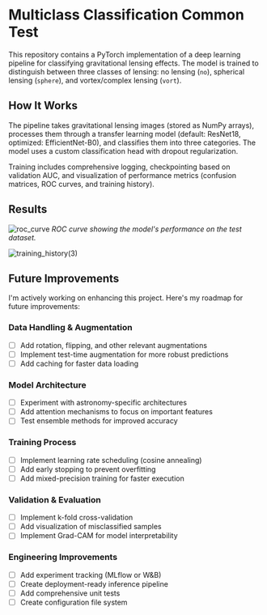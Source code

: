 # Multiclass Classification Common Test
This repository contains a PyTorch implementation of a deep learning pipeline for classifying gravitational lensing effects. The model is trained to distinguish between three classes of lensing: no lensing (`no`), spherical lensing (`sphere`), and vortex/complex lensing (`vort`).

## How It Works

The pipeline takes gravitational lensing images (stored as NumPy arrays), processes them through a transfer learning model (default: ResNet18, optimized: EfficientNet-B0), and classifies them into three categories. The model uses a custom classification head with dropout regularization.

Training includes comprehensive logging, checkpointing based on validation AUC, and visualization of performance metrics (confusion matrices, ROC curves, and training history).

## Results
![roc_curve](https://github.com/user-attachments/assets/2dc9b3da-b8c5-4c01-a772-71e34382c787)
*ROC curve showing the model's performance on the test dataset.*

![training_history(3)](https://github.com/user-attachments/assets/ec572c70-e34b-4993-b51e-79696f3f7d6f)



## Future Improvements

I'm actively working on enhancing this project. Here's my roadmap for future improvements:

### Data Handling & Augmentation
- [ ] Add rotation, flipping, and other relevant augmentations
- [ ] Implement test-time augmentation for more robust predictions
- [ ] Add caching for faster data loading

### Model Architecture
- [ ] Experiment with astronomy-specific architectures
- [ ] Add attention mechanisms to focus on important features
- [ ] Test ensemble methods for improved accuracy

### Training Process
- [ ] Implement learning rate scheduling (cosine annealing)
- [ ] Add early stopping to prevent overfitting
- [ ] Add mixed-precision training for faster execution

### Validation & Evaluation
- [ ] Implement k-fold cross-validation
- [ ] Add visualization of misclassified samples
- [ ] Implement Grad-CAM for model interpretability

### Engineering Improvements
- [ ] Add experiment tracking (MLflow or W&B)
- [ ] Create deployment-ready inference pipeline
- [ ] Add comprehensive unit tests
- [ ] Create configuration file system
